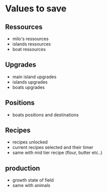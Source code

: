 # Values to save  

## Ressources  

- milo's ressources  
- islands ressources  
- boat ressources  

## Upgrades  

- main island upgrades  
- islands upgrades  
- boats upgrades  

## Positions  

- boats positions and destinations  

## Recipes  

- recipes unlocked  
- current recipes selected and their timer  
- same with mid tier recipe (flour, butter etc..)  

## production  

- growth state of field  
- same with animals  


